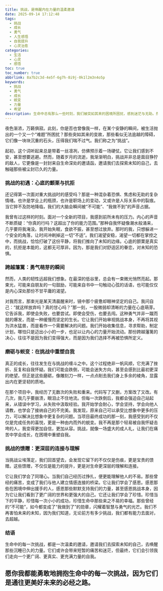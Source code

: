 ```yaml
---
title: 挑战，是唤醒内在力量的温柔邀请
date: 2025-09-14 17:12:48
tags:
  - 挑战
  - 成长
  - 勇气
  - 人生感悟
  - 自我提升
  - 心灵治愈
categories:
  - 生活
  - 心灵
  - 感悟
toc: true
toc_number: true
abbrlink: 8a7b2c3d-4e5f-6g7h-8i9j-0k1l2m3n4o5p
keywords:
  - 挑战
  - 勇气
  - 成长
  - 蜕变
  - 力量
  - 希望
description: 生命中总有那么一些时刻，我们被突如其来的困境所困扰，感到迷茫与无助。然而，正是这些看似艰难的挑战，如同温柔的邀请，引领我们深入探索内心，唤醒那些沉睡已久的力量。本文将带你一同感受挑战带来的心路历程，从最初的颤栗到最终的蜕变，发现它们如何成为我们生命中最宝贵的馈赠，指引我们走向更广阔、更真实的自我。
---
```


夜色渐浓，万籁俱寂。此刻，你是否也曾像我一样，在某个安静的瞬间，被生活抛出的一个又一个“难题”所困扰？那些突如其来的变故，那些看似无法逾越的障碍，它们像一块块沉重的石头，压得我们喘不过气。我们称之为“挑战”。

起初，这个词听起来总是带着一丝凛冽，仿佛预示着一场硬仗。它让我们感到不安，甚至想要逃避。然而，随着岁月的流逝，我渐渐明白，挑战并非总是面目狰狞的敌人，它更像是一封封来自生命深处的邀请函，邀请我们去探索未知的自己，去触碰那些被尘封已久的力量。

### 挑战的初遇：心底的颤栗与抗拒

还记得第一次面对重大挑战时的感受吗？那是一种混杂着恐惧、焦虑和无助的复杂情绪。也许是学业上的瓶颈，也许是职场上的变动，又或许是人际关系中的裂痕。当它猝不及防地降临，我们的大脑会瞬间被“不可能”、“我做不到”的声音占据。

我曾有过这样的时刻。面对一个全新的项目，我感到前所未有的压力。内心的声音不断质疑：“你真的行吗？这超出了你的能力范围。”那种自我怀疑像潮水般涌来，几乎要将我淹没。我开始失眠，食欲不振，甚至想过放弃。那时的我，只想躲进一个安全的角落，让时间冲刷掉这一切“不适”。我们渴望安稳，渴望一切都在掌控之中，而挑战，恰恰打破了这份平静，将我们推向了未知的边缘。心底的颤栗是真实的，抗拒是本能的，这都无可厚非。因为，那是我们对舒适区的眷恋，对未知的恐惧。

### 跨越藩篱：勇气萌芽的瞬间

然而，人类的韧性远超我们想象。在最深的低谷里，总会有一束微光悄然亮起。那束光，可能来自朋友的一句鼓励，可能来自书中一句触动心弦的话语，也可能仅仅是内心深处那份不甘平庸的渴望。

对我而言，那束光是某天清晨醒来时，镜中那个疲惫却眼神坚定的自己。我问自己：“就这样放弃吗？真的甘心吗？”那一刻，一股微弱却清晰的力量在心底萌芽。它告诉我，即使会失败，也要尝试。即使会受伤，也要去闯。这种勇气并非一蹴而就的爆发，而是一种缓慢而坚定的生长。它让我们开始审视挑战本身，不再将其视为洪水猛兽，而是看作一个需要解决的问题。我们开始收集信息，寻求帮助，制定计划，哪怕只是迈出小小的一步，也足以让内心的力量开始流动。那份跨越藩篱的决心，往往不是因为我们变得强大，而是因为我们选择不再被恐惧所定义。

### 磨砺与蜕变：在挑战中重塑自我

真正的成长，往往发生在与挑战的缠斗之中。这个过程绝非一帆风顺，它充满了挫折、反复和自我怀疑。我们可能会跌倒，可能会迷失方向，甚至会感到比最初更深的绝望。但正是这些磨砺，像雕刻刀一样，一点点削去我们身上多余的棱角，显露出内在更坚韧的质地。

在那个项目中，我经历了无数次的失败和重来。代码写了又删，方案改了又改。有几次，我几乎要崩溃，眼泪止不住地流。但每一次跌倒后，我都会强迫自己站起来，从错误中学习，从失败中汲取经验。我开始学会耐心，学会坚持，学会向他人请教，也学会了接纳自己的不完美。我发现，原来自己可以承受比想象中更多的压力，可以解决比想象中更复杂的问题。当项目最终成功的那一刻，我感受到的不仅仅是完成任务的喜悦，更是一种由内而外的蜕变。我不再是那个轻易被自我怀疑击垮的人，我变得更加自信，更加从容。挑战，就像一场盛大的成人礼，让我们在痛苦中学会成长，在困境中重塑自我。

### 挑战的馈赠：更深层的连接与理解

当挑战尘埃落定，我们回首望去，会发现它留下的不仅仅是伤痕，更是宝贵的馈赠。这些馈赠，不仅仅是能力的提升，更是对生命更深层的理解和连接。

它让我们学会了同理心。当我们自己经历过挣扎，便更能理解他人的不易。那些曾经的痛苦，变成了我们与他人建立情感连接的桥梁。它让我们学会了感恩。感恩那些在困境中伸出援手的人，感恩那些默默支持我们的力量，甚至感恩挑战本身，因为它让我们看到了更广阔的世界和更强大的自己。它还让我们学会了珍惜。珍惜当下的平静，珍惜每一次小小的成功，珍惜生命中那些来之不易的幸福。那些曾经的“不可能”，如今都变成了“我做到了”的勋章，闪耀着智慧与勇气的光芒。我们不再害怕未来的未知，因为我们知道，无论前方有多少挑战，我们都有能力去面对，去超越。

### 结语

生命中的每一次挑战，都是一次温柔的邀请，邀请我们去探索未知的自己，去唤醒那些沉睡已久的力量。它们或许会带来短暂的痛苦和迷茫，但最终，它们会引领我们走向一个更广阔、更真实、更充满力量的自我。

愿你我都能勇敢地拥抱生命中的每一次挑战，因为它们是通往更美好未来的必经之路。
---